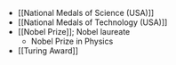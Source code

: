 - [[National Medals of Science (USA)]]
- [[National Medals of Technology (USA)]]
- [[Nobel Prize]]; Nobel laureate
    - Nobel Prize in Physics
- [[Turing Award]]
